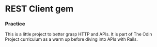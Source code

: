 # REST Client gem
### Practice
This is a little project to better grasp HTTP and APIs. It is part of The Odin Project curriculum as a warm up before diving into APIs with Rails.
